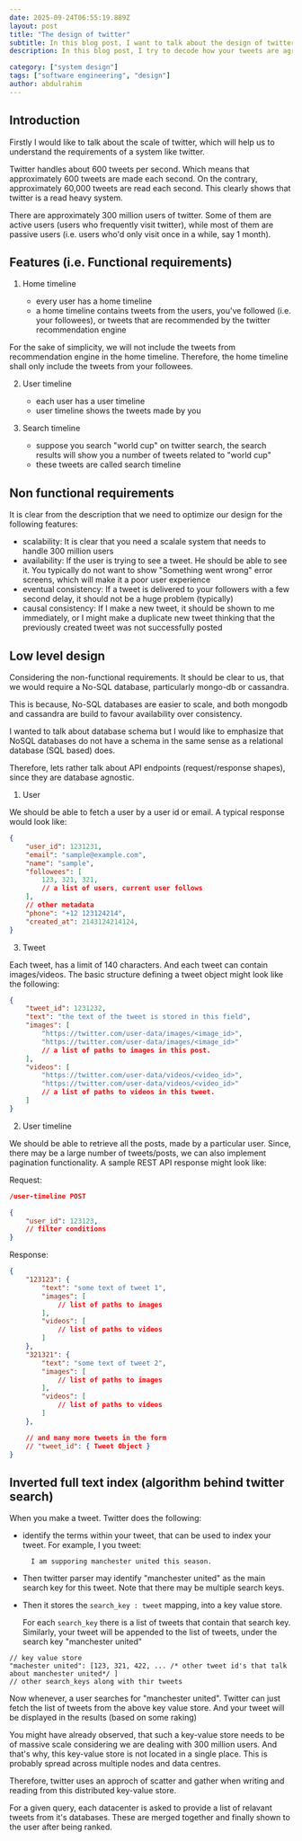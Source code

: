 ```yaml
---
date: 2025-09-24T06:55:19.889Z
layout: post
title: "The design of twitter"
subtitle: In this blog post, I want to talk about the design of twitter. Particularly, how timelines are generated...
description: In this blog post, I try to decode how your tweets are agreegated, and how twitter does it for millions of users in a scalable way

category: ["system design"]
tags: ["software engineering", "design"]
author: abdulrahim
---
```



## Introduction

Firstly I would like to talk about the scale of twitter, which will help
us to understand the requirements of a system like twitter.

Twitter handles about 600 tweets per second. Which means that
approximately 600 tweets are made each second. On the contrary,
approximately 60,000 tweets are read each second. This clearly shows
that twitter is a read heavy system.

There are approximately 300 million users of twitter.  Some of them are
active users (users who frequently visit twitter), while most of them
are passive users (i.e. users who'd only visit once in a while, say 1
month).

## Features (i.e. Functional requirements)

1. Home timeline

    - every user has a home timeline
    - a home timeline contains tweets from the users, you've followed
      (i.e. your followees), or tweets that are recommended by the
      twitter recommendation engine

For the sake of simplicity, we will not include the tweets from
recommendation engine in the home timeline. Therefore, the home timeline
shall only include the tweets from your followees.

2. User timeline

    - each user has a user timeline
    - user timeline shows the tweets made by you


3. Search timeline

    - suppose you search "world cup" on twitter search, the search
      results will show you a number of tweets related to "world cup"
    - these tweets are called search timeline

## Non functional requirements

It is clear from the description that we need to optimize our design for
the following features:

- scalability: It is clear that you need a scalale system that needs to
  handle 300 million users
- availability: If the user is trying to see a tweet. He should be able
  to see it. You typically do not want to show "Something went wrong"
  error screens, which will make it a poor user experience
- eventual consistency: If a tweet is delivered to your followers with a
  few second delay, it should not be a huge problem (typically)
- causal consistency: If I make a new tweet, it should be shown to me
  immediately, or I might make a duplicate new tweet thinking that the
  previously created tweet was not successfully posted

## Low level design

Considering the non-functional requirements. It should be clear to us,
that we would require a No-SQL database, particularly mongo-db or
cassandra.

This is because, No-SQL databases are easier to scale, and both mongodb
and cassandra are build to favour availability over consistency.

I wanted to talk about database schema but I would like to emphasize
that NoSQL databases do not have a schema in the same sense as a
relational database (SQL based) does.

Therefore, lets rather talk about API endpoints (request/response
shapes), since they are database agnostic.


1. User

We should be able to fetch a user by a user id or email. A typical
response would look like:

```json
{
    "user_id": 1231231,
    "email": "sample@example.com",
    "name": "sample",
    "followees": [
        123, 321, 321,
        // a list of users, current user follows
    ],
    // other metadata
    "phone": "+12 123124214",
    "created_at": 2143124214124,
}
```

3. Tweet

Each tweet, has a limit of 140 characters. And each tweet can contain
images/videos. The basic structure defining a tweet object might look
like the following:

```json
{
    "tweet_id": 1231232,
    "text": "the text of the tweet is stored in this field",
    "images": [
        "https://twitter.com/user-data/images/<image_id>",
        "https://twitter.com/user-data/images/<image_id>"
        // a list of paths to images in this post.
    ],
    "videos": [
        "https://twitter.com/user-data/videos/<video_id>",
        "https://twitter.com/user-data/videos/<video_id>"
        // a list of paths to videos in this tweet.
    ]
}
```

2. User timeline

We should be able to retrieve all the posts, made by a particular user.
Since, there may be a large number of tweets/posts, we can also
implement pagination functionality. A sample REST API response might
look like:

Request:

```json
/user-timeline POST

{
    "user_id": 123123,
    // filter conditions
}
```

Response:

```json
{
    "123123": {
        "text": "some text of tweet 1",
        "images": [
            // list of paths to images
        ],
        "videos": [
            // list of paths to videos
        ]
    },
    "321321": {
        "text": "some text of tweet 2",
        "images": [
            // list of paths to images
        ],
        "videos": [
            // list of paths to videos
        ]
    },

    // and many more tweets in the form
    // "tweet_id": { Tweet Object }
}
```



## Inverted full text index (algorithm behind twitter search)

When you make a tweet. Twitter does the following:

- identify the terms within your tweet, that can be used to index your
  tweet. For example, I you tweet:

  ```
    I am supporing manchester united this season.
  ```

- Then twitter parser may identify "manchester united" as the main
  search key for this tweet. Note that there may be multiple search
  keys.

- Then it stores the `search_key : tweet` mapping, into a key value
  store.

  For each `search_key` there is a list of tweets that contain that
  search key. Similarly, your tweet will be appended to the list of
  tweets, under the search key "manchester united"

```
// key value store
"machester united": [123, 321, 422, ... /* other tweet id's that talk about manchester united*/ ]
// other search_keys along with thir tweets
```

Now whenever, a user searches for "manchester united". Twitter can just
fetch the list of tweets from the above key value store. And your tweet
will be displayed in the results (based on some raking)

You might have already observed, that such a key-value store needs to be
of massive scale considering we are dealing with 300 million users. And
that's why, this key-value store is not located in a single place. This
is probably spread across multiple nodes and data centres.

Therefore, twitter uses an approch of scatter and gather when writing
and reading from this distributed key-value store.

For a given query, each datacenter is asked to provide a list of
relavant tweets from it's databases. These are merged together and
finally shown to the user after being ranked.

